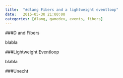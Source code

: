 ```yaml
---
title:  "#dlang Fibers and a lightweight eventloop"
date:   2015-05-30 21:00:00
categories: [dlang, gamedev, events, fibers]
---
```


###D and Fibers

blabla 

###Lightweight Eventloop

blabla 

###Unecht
